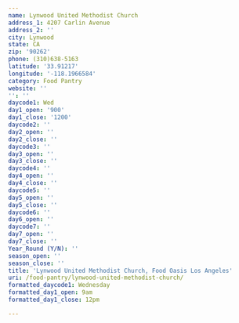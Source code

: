 ```yaml
---
name: Lynwood United Methodist Church
address_1: 4207 Carlin Avenue
address_2: ''
city: Lynwood
state: CA
zip: '90262'
phone: (310)638-5163
latitude: '33.91217'
longitude: '-118.1966584'
category: Food Pantry
website: ''
'': ''
daycode1: Wed
day1_open: '900'
day1_close: '1200'
daycode2: ''
day2_open: ''
day2_close: ''
daycode3: ''
day3_open: ''
day3_close: ''
daycode4: ''
day4_open: ''
day4_close: ''
daycode5: ''
day5_open: ''
day5_close: ''
daycode6: ''
day6_open: ''
daycode7: ''
day7_open: ''
day7_close: ''
Year_Round (Y/N): ''
season_open: ''
season_close: ''
title: 'Lynwood United Methodist Church, Food Oasis Los Angeles'
uri: /food-pantry/lynwood-united-methodist-church/
formatted_daycode1: Wednesday
formatted_day1_open: 9am
formatted_day1_close: 12pm

---
```

